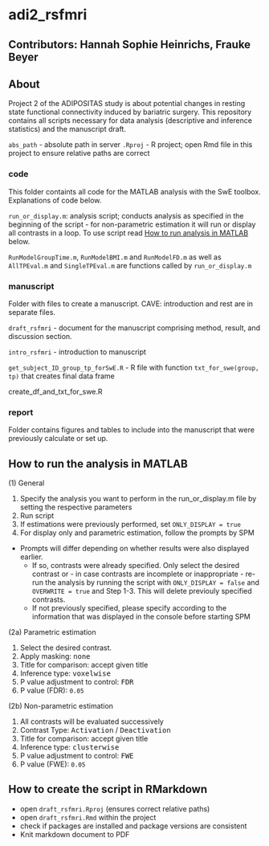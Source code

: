# adi2_rsfmri

## Contributors: Hannah Sophie Heinrichs, Frauke Beyer

## About

Project 2 of the ADIPOSITAS study is about potential changes in resting state functional connectivity induced by bariatric surgery. This repository contains all scripts necessary for data analysis (descriptive and inference statistics) and the manuscript draft.

`abs_path` - absolute path in server
`.Rproj` - R project; open Rmd file in this project to ensure relative paths are correct

### code
This folder containts all code for the MATLAB analysis with the SwE toolbox. Explanations of code below.

`run_or_display.m`: analysis script; conducts analysis as specified in the beginning of the script - for non-parametric estimation it will run or display all contrasts in a loop. To use script read [How to run analysis in MATLAB](#how-to-run-the-analysis-in-matlab) below.

`RunModelGroupTime.m`, `RunModelBMI.m` and `RunModelFD.m` as well as `AllTPEval.m` and `SingleTPEval.m` are functions called by `run_or_display.m`


### manuscript
Folder with files to create a manuscript. CAVE: introduction and rest are in separate files.

`draft_rsfmri` - document for the manuscript comprising method, result, and discussion section.

`intro_rsfmri` - introduction to manuscript

`get_subject_ID_group_tp_forSwE.R` - R file with function `txt_for_swe(group, tp)` that creates final data frame

create_df_and_txt_for_swe.R

### report
Folder contains figures and tables to include into the manuscript that were previously calculate or set up.

## How to run the analysis in MATLAB

(1) General

1. Specify the analysis you want to perform in the run_or_display.m file by setting the respective parameters
2. Run script
3. If estimations were previously performed, set `ONLY_DISPLAY = true`
4. For display only and parametric estimation, follow the prompts by SPM

  - Prompts will differ depending on whether results were also displayed earlier.
	   - If so, contrasts were already specified. Only select the desired contrast or - in case contrasts are incomplete or inappropriate - re-run the analysis by running the script with `ONLY_DISPLAY = false` and `OVERWRITE = true` and Step 1-3. This will delete previouly specified contrasts.
	   - If not previously specified, please specify according to the information that was displayed in the console before starting SPM

(2a) Parametric estimation
1. Select the desired contrast.
2. Apply masking: <kbd><samp>none</samp></kbd>
3. Title for comparison: accept given title
4. Inference type: <kbd><samp>voxelwise</samp></kbd>
5. P value adjustment to control: <kbd><samp>FDR</samp></kbd>
6. P value (FDR): `0.05`

(2b) Non-parametric estimation
1. All contrasts will be evaluated successively
2. Contrast Type: <kbd><samp>Activation</samp></kbd> / <kbd><samp>Deactivation</samp></kbd>
3. Title for comparison: accept given title
4. Inference type: <kbd><samp>clusterwise</samp></kbd>
5. P value adjustment to control: <kbd><samp>FWE</samp></kbd>
6. P value (FWE): `0.05`

## How to create the script in RMarkdown

* open `draft_rsfmri.Rproj` (ensures correct relative paths)
* open `draft_rsfmri.Rmd` within the project
* check if packages are installed and package versions are consistent
* Knit markdown document to PDF
